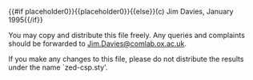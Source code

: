 {{#if placeholder0}}{{placeholder0}}{{else}}(c) Jim Davies, January 1995{{/if}}

You may copy and distribute this file freely. Any queries and complaints should be forwarded to Jim.Davies@comlab.ox.ac.uk.

If you make any changes to this file, please do not distribute the results under the name `zed-csp.sty'.